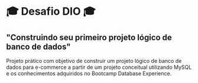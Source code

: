 # 🎓 Desafio DIO 🎓

## "Construindo seu primeiro projeto lógico de banco de dados"

Projeto prático com objetivo de construir um projeto lógico de banco de dados para e-commerce a partir de um projeto conceitual utilizando MySQL e os conhecimentos adquiridos no Bootcamp Database Experience.
